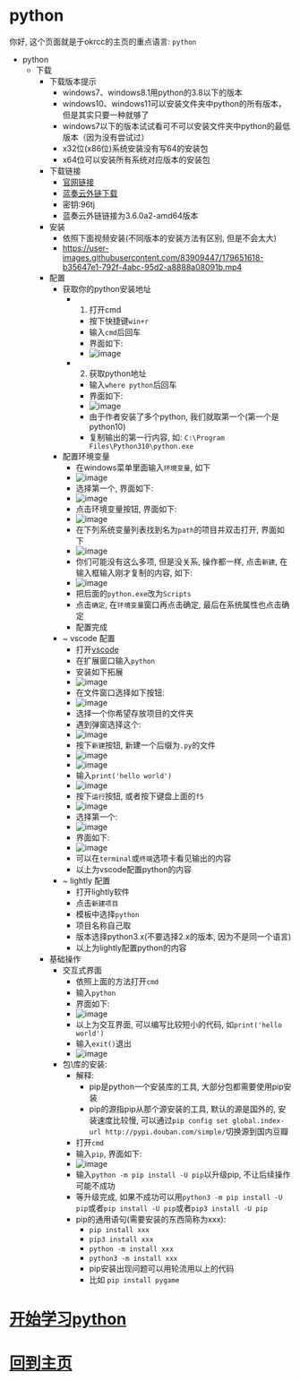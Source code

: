 # python
你好, 这个页面就是于okrcc的主页的重点语言: `python`
- python
  - 下载
    - 下载版本提示
      - windows7、windows8.1用python的3.8以下的版本
      - windows10、windows11可以安装文件夹中python的所有版本，但是其实只要一种就够了
      - windows7以下的版本试试看可不可以安装文件夹中python的最低版本（因为没有尝试过）
      - x32位(x86位)系统安装没有写64的安装包
      - x64位可以安装所有系统对应版本的安装包
    - 下载链接
      - [官网链接](https://www.python.org/)
      - [蓝奏云外链下载](https://shaiguo.lanzouv.com/iciuh07zoksf)
      - 密钥:96tj
      - 蓝奏云外链链接为3.6.0a2-amd64版本
    - 安装
      - 依照下面视频安装(不同版本的安装方法有区别, 但是不会太大)
      - https://user-images.githubusercontent.com/83909447/179651618-b35647e1-792f-4abc-95d2-a8888a08091b.mp4
    - 配置
      - 获取你的python安装地址
        - 1. 打开cmd
          - 按下快捷键`win+r`
          - 输入`cmd`后回车
          - 界面如下:
          - ![image](https://user-images.githubusercontent.com/83909447/179652252-1a793df0-d5a5-456c-a361-6237874ac073.png)
        - 2. 获取python地址
          - 输入`where python`后回车
          - 界面如下:
          - ![image](https://user-images.githubusercontent.com/83909447/179652474-881ba078-99be-4b6d-aebc-d9b287ce6052.png)
          - 由于作者安装了多个python, 我们就取第一个(第一个是python10)
          - 复制输出的第一行内容, 如: `C:\Program Files\Python310\python.exe`
      - 配置环境变量
        - 在windows菜单里面输入`环境变量`, 如下
        - ![image](https://user-images.githubusercontent.com/83909447/179653098-200faaea-4aeb-4fcd-958f-91b9382f7b4b.png)
        - 选择第一个, 界面如下:
        - ![image](https://user-images.githubusercontent.com/83909447/179653346-82bf7a74-b491-4998-96c1-d37bc113e4d3.png)
        - 点击环境变量按钮, 界面如下:
        - ![image](https://user-images.githubusercontent.com/83909447/179653411-f5d8ed89-0335-4f2b-af7e-0d3c9d1c7cc0.png)
        - 在下列系统变量列表找到名为`path`的项目并双击打开, 界面如下
        - ![image](https://user-images.githubusercontent.com/83909447/179656419-ce82499a-1d7e-4506-98e9-d88b89f17672.png)
        - 你们可能没有这么多项, 但是没关系, 操作都一样, 点击`新建`, 在输入框输入刚才复制的内容, 如下:
        - ![image](https://user-images.githubusercontent.com/83909447/179656630-dd063b91-a168-4b8d-bce3-01c73671f85a.png)
        - 把后面的`python.exe`改为`Scripts`
        - 点击`确定`, 在`环境变量`窗口再点击确定, 最后在系统属性也点击确定
        - 配置完成
      - ~ vscode 配置
        - 打开[vscode](vscode_安装\配置\优化.md)
        - 在扩展窗口输入`python`
        - 安装如下拓展
        - ![image](https://user-images.githubusercontent.com/83909447/179657889-79afb90c-225e-46f6-8139-6a19fa4e5bf2.png)
        - 在文件窗口选择如下按钮:
        - ![image](https://user-images.githubusercontent.com/83909447/179657938-23e10254-faaa-4dac-a98d-82d9d5f535fb.png)
        - 选择一个你希望存放项目的文件夹
        - 遇到弹窗选择这个:
        - ![image](https://user-images.githubusercontent.com/83909447/179658128-94da23e9-b25c-4527-a251-6610c9ff34f0.png)
        - 按下`新建`按钮, 新建一个后缀为`.py`的文件
        - ![image](https://user-images.githubusercontent.com/83909447/179658209-90ef3d9b-1219-4ff7-befe-cf2f8d5f55ab.png)
        - ![image](https://user-images.githubusercontent.com/83909447/179658330-9fd22d5c-a716-49e1-b7ed-065a3815a5a5.png)
        - 输入`print('hello world')`
        - ![image](https://user-images.githubusercontent.com/83909447/179658421-4c275582-e8a3-426e-a7ea-8958c3d7f9a4.png)
        - 按下`运行`按钮, 或者按下键盘上面的`f5`
        - ![image](https://user-images.githubusercontent.com/83909447/179658547-e6812c2d-109f-4479-b553-95c98ef0dcd8.png)
        - 选择第一个:
        - ![image](https://user-images.githubusercontent.com/83909447/179658592-1116fa34-2711-4baf-95d7-a828fc0e4982.png)
        - 界面如下:
        - ![image](https://user-images.githubusercontent.com/83909447/179658622-074b129d-8c2c-4fc5-bdbf-4ee0dcb5e9aa.png)
        - 可以在`terminal`或`终端`选项卡看见输出的内容
        - 以上为vscode配置python的内容
      - ~ lightly 配置
        - 打开lightly软件
        - 点击`新建项目`
        - 模板中选择`python`
        - 项目名称自己取
        - 版本选择python3.x(不要选择2.x的版本, 因为不是同一个语言)
        - 以上为lightly配置python的内容
    - 基础操作
      - 交互式界面
        - 依照上面的方法打开`cmd`
        - 输入`python`
        - 界面如下:
        - ![image](https://user-images.githubusercontent.com/83909447/179658942-7c22d9b5-b4d8-4a5f-98cb-817f159d4d14.png)
        - 以上为交互界面, 可以编写比较短小的代码, 如`print('hello world')`
        - 输入`exit()`退出
        - ![image](https://user-images.githubusercontent.com/83909447/179659115-02d41b6c-57cf-4809-b474-192a104098f3.png)
      - 包\库的安装:
        - 解释:
          - pip是python一个安装库的工具, 大部分包都需要使用pip安装
          - pip的源指pip从那个源安装的工具, 默认的源是国外的, 安装速度比较慢, 可以通过`pip config set global.index-url http://pypi.douban.com/simple/`切换源到国内豆瓣
        - 打开`cmd`
        - 输入`pip`, 界面如下:
        - ![image](https://user-images.githubusercontent.com/83909447/179659388-5ae1eae5-fbaf-41b2-ac93-8f84a4a6271d.png)
        - 输入`python -m pip install -U pip`以升级pip, 不让后续操作可能不成功
        - 等升级完成, 如果不成功可以用`python3 -m pip install -U pip`或者`pip install -U pip`或者`pip3 install -U pip`
        - pip的通用语句(需要安装的东西简称为xxx):
          - `pip install xxx`
          - `pip3 install xxx`
          - `python -m install xxx`
          - `python3 -m install xxx`
          - pip安装出现问题可以用轮流用以上的代码
          - 比如 `pip install pygame`
# [开始学习python](python_基础学习.md)
# [回到主页](index.md)
